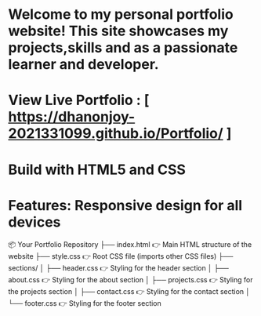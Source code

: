 # Welcome to my personal portfolio website! This site showcases my projects,skills and as a passionate learner and developer.
# View Live Portfolio : [ https://dhanonjoy-2021331099.github.io/Portfolio/ ]
# Build with HTML5 and CSS
# Features: Responsive design for all devices

📦 Your Portfolio Repository
├── index.html             👉 Main HTML structure of the website
├── style.css              👉 Root CSS file (imports other CSS files)
├── sections/
│   ├── header.css         👉 Styling for the header section
│   ├── about.css          👉 Styling for the about section
│   ├── projects.css       👉 Styling for the projects section
│   ├── contact.css        👉 Styling for the contact section
│   └── footer.css         👉 Styling for the footer section

